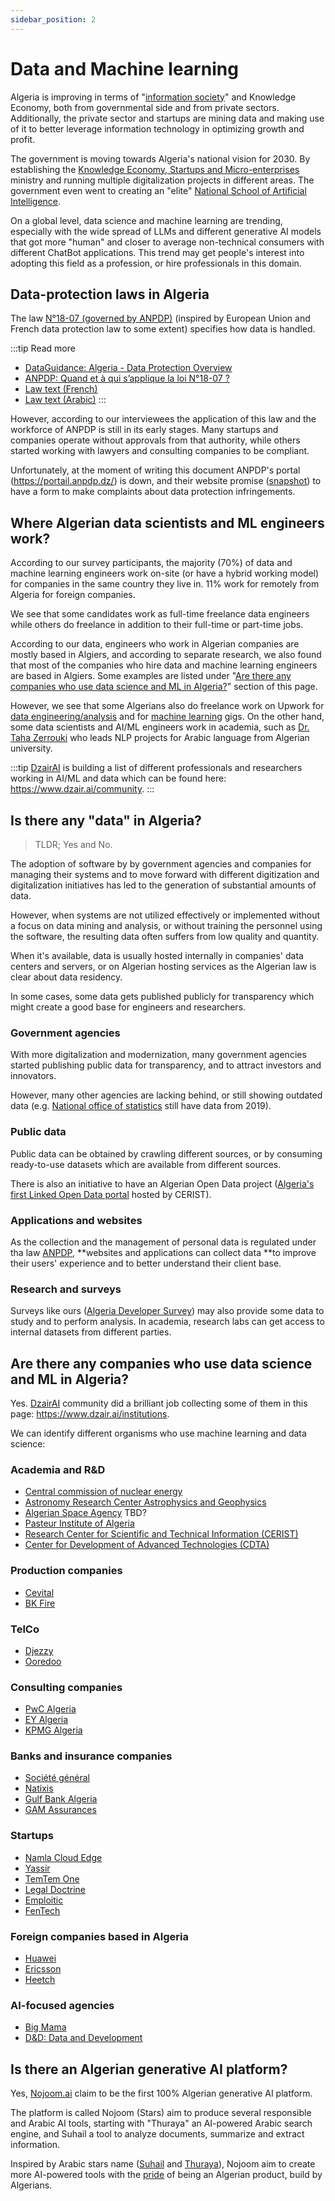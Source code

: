 ```yaml
---
sidebar_position: 2
---
```


# Data and Machine learning

Algeria is improving in terms of "[information society](https://www.mpt.gov.dz/en/what-is-the-information-society/)" and Knowledge Economy, both from governmental side and from private sectors. Additionally, the private sector and startups are mining data and making use of it to better leverage information technology in optimizing growth and profit.

The government is moving towards Algeria's national vision for 2030. By establishing the [Knowledge Economy, Startups and Micro-enterprises](https://startup.dz) ministry and running multiple digitalization projects in different areas. The government even went to creating an "elite" [National School of Artificial Intelligence](https://www.ensia.edu.dz/).

On a global level, data science and machine learning are trending, especially with the wide spread of LLMs and different generative AI models that got more "human" and closer to average non-technical consumers with different ChatBot applications. This trend may get people's interest into adopting this field as a profession, or hire professionals in this domain.

## Data-protection laws in Algeria

The law [N°18-07 (governed by ANPDP)](https://anpdp.dz/fr/quand-et-a-qui-sapplique-la-loi-n18-07/) (inspired by European Union and French data protection law to some extent) specifies how data is handled.

:::tip Read more
- [DataGuidance: Algeria - Data Protection Overview](https://www.dataguidance.com/notes/algeria-data-protection-overview)
- [ANPDP: Quand et à qui s’applique la loi N°18-07 ?](https://anpdp.dz/fr/quand-et-a-qui-sapplique-la-loi-n18-07/)
- [Law text (French)](https://anpdp.dz/wp-content/uploads/2023/01/2.1-Loi-N%C2%B018-07-2.pdf)
- [Law text (Arabic)](https://anpdp.dz/wp-content/uploads/2023/01/Loi-N%C2%B018-07-Arabe-2.pdf)
:::

However, according to our interviewees the application of this law and the workforce of ANPDP is still in its early stages. Many startups and companies operate without approvals from that authority, while others started working with lawyers and consulting companies to be compliant.

Unfortunately, at the moment of writing this document ANPDP's portal (https://portail.anpdp.dz/) is down, and their website promise ([snapshot](https://web.archive.org/web/20240702231853/https://anpdp.dz/fr/reclamation-recours-et-plainte/)) to have a form to make complaints about data protection infringements.

## Where Algerian data scientists and ML engineers work?

According to our survey participants, the majority (70%) of data and machine learning engineers work on-site (or have a hybrid working model) for companies in the same country they live in. 11% work for remotely from Algeria for foreign companies.

We see that some candidates work as full-time freelance data engineers while others do freelance in addition to their full-time or part-time jobs.

According to our data, engineers who work in Algerian companies are mostly based in Algiers, and according to separate research, we also found that most of the companies who hire data and machine learning engineers are based in Algiers. Some examples are listed under "[Are there any companies who use data science and ML in Algeria?](#are-there-any-companies-who-use-data-science-and-ml-in-algeria)" section of this page.

However, we see that some Algerians also do freelance work on Upwork for [data engineering/analysis](https://www.upwork.com/nx/search/talent/?category_uid=531770282580668420&loc=algeria&nss=80&revenue=1&rising_talent=yes&top_rated_plus=yes&top_rated_status=top_rated&page=1) and for [machine learning](https://www.upwork.com/nx/search/talent/?category_uid=531770282580668420&loc=algeria&nss=80&revenue=1&rising_talent=yes&subcategory_uid=531770282593251329&top_rated_plus=yes&top_rated_status=top_rated) gigs. On the other hand, some data scientists and AI/ML engineers work in academia, such as [Dr. Taha Zerrouki](https://www.researchgate.net/profile/Taha-Zerrouki) who leads NLP projects for Arabic language from Algerian university.

:::tip
[DzairAI](https://www.dzair.ai/) is building a list of different professionals and researchers working in AI/ML and data which can be found here: https://www.dzair.ai/community.
:::

## Is there any "data" in Algeria?

> TLDR; Yes and No.

The adoption of software by by government agencies and companies for managing their systems and to move forward with different digitization and digitalization initiatives has led to the generation of substantial amounts of data.

However, when systems are not utilized effectively or implemented without a focus on data mining and analysis, or without training the personnel using the software, the resulting data often suffers from low quality and quantity.

When it's available, data is usually hosted internally in companies' data centers and servers, or on Algerian hosting services as the Algerian law is clear about data residency.

In some cases, some data gets published publicly for transparency which might create a good base for engineers and researchers.

### Government agencies

With more digitalization and modernization, many government agencies started publishing public data for transparency, and to attract investors and innovators.

However, many other agencies are lacking behind, or still showing outdated data (e.g. [National office of statistics](https://www.ons.dz/) still have data from 2019).

### Public data

Public data can be obtained by crawling different sources, or by consuming ready-to-use datasets which are available from different sources.

There is also an initiative to have an Algerian Open Data project ([Algeria's first Linked Open Data portal](https://www.cerist.dz/index.php/fr/news/1316-the-first-algerian-linked-open-data-portal) hosted by CERIST).

### Applications and websites

As the collection and the management of personal data is regulated under tha law [ANPDP](https://anpdp.dz/fr/quand-et-a-qui-sapplique-la-loi-n18-07/), **websites and applications can collect data **to improve their users' experience and to better understand their client base.

### Research and surveys

Surveys like ours ([Algeria Developer Survey](/docs/insights)) may also provide some data to study and to perform analysis. In academia, research labs can get access to internal datasets from different parties.

## Are there any companies who use data science and ML in Algeria?

Yes. [DzairAI](https://www.dzair.ai) community did a brilliant job collecting some of them in this page: https://www.dzair.ai/institutions.

We can identify different organisms who use machine learning and data science:

### Academia and R&D

- [Central commission of nuclear energy](https://www.comena.dz/)
- [Astronomy Research Center Astrophysics and Geophysics](https://www.craag.dz/)
- [Algerian Space Agency](https://asal.dz/) TBD?
- [Pasteur Institute of Algeria](https://www.pasteur.dz/fr/)
- [Research Center for Scientific and Technical Information (CERIST)](https://www.cerist.dz/)
- [Center for Development of Advanced Technologies (CDTA)](https://www.cdta.dz/)

### Production companies

- [Cevital](https://www.cevital.com/)
- [BK Fire](https://bkfire.dz/)

### TelCo

- [Djezzy](https://www.djezzy.dz/)
- [Ooredoo](http://www.ooredoo.dz/)

### Consulting companies

- [PwC Algeria](https://pwcalgerie.pwc.fr/fr/)
- [EY Algeria](https://www.ey.com/en_gl/locations/algeria)
- [KPMG Algeria](https://home.kpmg/dz/fr/home.html)


### Banks and insurance companies

- [Société général](https://societegenerale.dz/)
- [Natixis](https://www.natixis.dz/)
- [Gulf Bank Algeria](https://www.agb.dz/index.php)
- [GAM Assurances](https://gam.dz/)

### Startups

- [Namla Cloud Edge](https://namla.cloud/)
- [Yassir](https://yassir.com/)
- [TemTem One](https://temtemone.com/#/)
- [Legal Doctrine](https://legal-doctrine.com/)
- [Emploitic](https://www.emploitic.com/)
- [FenTech](https://fentech.ai/)

### Foreign companies based in Algeria

- [Huawei](https://www.huawei.com/en/)
- [Ericsson](https://www.ericsson.com/en/about-us/company-facts/ericsson-worldwide/algeria)
- [Heetch](https://www.heetch.com/dz-fr)

### AI-focused agencies

- [Big Mama](https://big-mama.io/)
- [D&D: Data and Development](https://datadevelopment.pro/)

## Is there an Algerian generative AI platform?

Yes, [Nojoom.ai](https://nojoom.ai/) claim to be the first 100% Algerian generative AI platform.

The platform is called Nojoom (Stars) aim to produce several responsible and Arabic AI tools, starting with "Thuraya" an AI-powered Arabic search engine, and Suhail a tool to analyze documents, summarize and extract information.

Inspired by Arabic stars name ([Suhail](https://en.wikipedia.org/wiki/Suhail_(star)) and [Thuraya](https://en.wikipedia.org/wiki/Pleiades#Nomenclature_and_mythology)), Nojoom aim to create more AI-powered tools with the [pride](https://youtu.be/5XAU_d5bAHM) of being an Algerian product, build by Algerians.